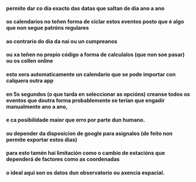 
#### permite dar co día exacto das datas que saltan de día ano a ano
#### os calendarios no teñen forma de ciclar estos eventos posto que é algo que non segue patróns regulares
#### ao contrario do dia da nai ou un cumpreanos
#### ou xa teñen no propio código a forma de calculalos (que non soe pasar) ou os collen online
#### esto xera automaticamente un calendario que se pode importar con calquera outra app
#### en 5s segundos (o que tarda en seleccionar as opcións) creanse todos os eventos que doutra forma probablemente se terían que engadir manualmente ano a ano,
#### e ca posibilidade maior que erro por parte dun humano.
#### ou depender da disposicion de google para asignalos (de feito non permite exportar estos dias)
#### para esto tamén hai limitación como o cambio de estacións que dependerá de factores como as coordenadas
#### o ideal aqui son os datos dun observatorio ou axencia espacial.

